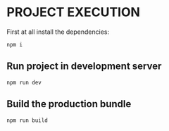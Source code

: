 # PROJECT EXECUTION
First at all install the dependencies:
```
npm i
```


## Run project in development server
```
npm run dev
```

## Build the production bundle
```
npm run build
```
